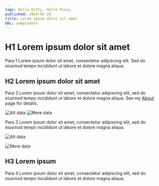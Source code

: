 ```yaml
---
tags: Hello Kitty, Hello Pussy
published: 2024-02-29
title: Lorem ipsum dolor sit amet
URL: sampleable
---
```


# H1 Lorem ipsum dolor sit amet

Para 1 Lorem ipsum dolor sit amet, consectetur adipiscing elit.
Sed do eiusmod tempo incididunt ut labore et dolore magna aliqua.

## H2 Lorem ipsum dolor sit amet

Para 2 Lorem ipsum dolor sit amet, consectetur adipiscing elit, sed do eiusmod tempo incididunt ut labore et dolore magna aliqua. See my [About](/about/) page for details.

![Alt data](https://placehold.co/600x400)
![Mere data](https://placehold.co/600x750)

Para 3 Lorem ipsum dolor sit amet, consectetur adipiscing elit, sed do eiusmod tempo incididunt ut labore et dolore magna aliqua.

![Alt data](https://placehold.co/600x400)

![Mere data](https://placehold.co/600x750)

## H3 Lorem ipsum

Para 4 Lorem ipsum dolor sit amet, consectetur adipiscing elit, sed do eiusmod tempo incididunt ut labore et dolore magna aliqua.
